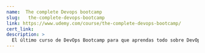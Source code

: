 ```yaml
---
name:  The complete Devops bootcamp
slug:   the-complete-devops-bootcamp
link: https://www.udemy.com/course/the-complete-devops-bootcamp/
cert_link:
description: >
  El último curso de DevOps Bootcamp para que aprendas todo sobre DevOps
---
```


